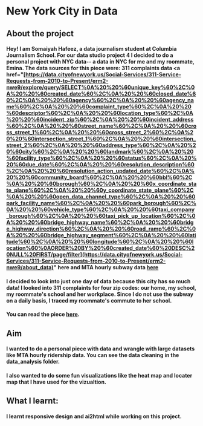 # New York City in Data
## About the project
#### Hey! I am Somaiyah Hafeez, a data journalism student at Columbia Journalism School. For our data studio project 4 I decided to do a personal project with NYC data-- a data in NYC for me and my roommate, Emina. The data sources for this piece were: 311 complaints data <a href="[https://data.cityofnewyork.us/Social-Services/311-Service-Requests-from-2010-to-Present/erm2-nwe9/explore/query/SELECT%0A%20%20%60unique_key%60%2C%0A%20%20%60created_date%60%2C%0A%20%20%60closed_date%60%2C%0A%20%20%60agency%60%2C%0A%20%20%60agency_name%60%2C%0A%20%20%60complaint_type%60%2C%0A%20%20%60descriptor%60%2C%0A%20%20%60location_type%60%2C%0A%20%20%60incident_zip%60%2C%0A%20%20%60incident_address%60%2C%0A%20%20%60street_name%60%2C%0A%20%20%60cross_street_1%60%2C%0A%20%20%60cross_street_2%60%2C%0A%20%20%60intersection_street_1%60%2C%0A%20%20%60intersection_street_2%60%2C%0A%20%20%60address_type%60%2C%0A%20%20%60city%60%2C%0A%20%20%60landmark%60%2C%0A%20%20%60facility_type%60%2C%0A%20%20%60status%60%2C%0A%20%20%60due_date%60%2C%0A%20%20%60resolution_description%60%2C%0A%20%20%60resolution_action_updated_date%60%2C%0A%20%20%60community_board%60%2C%0A%20%20%60bbl%60%2C%0A%20%20%60borough%60%2C%0A%20%20%60x_coordinate_state_plane%60%2C%0A%20%20%60y_coordinate_state_plane%60%2C%0A%20%20%60open_data_channel_type%60%2C%0A%20%20%60park_facility_name%60%2C%0A%20%20%60park_borough%60%2C%0A%20%20%60vehicle_type%60%2C%0A%20%20%60taxi_company_borough%60%2C%0A%20%20%60taxi_pick_up_location%60%2C%0A%20%20%60bridge_highway_name%60%2C%0A%20%20%60bridge_highway_direction%60%2C%0A%20%20%60road_ramp%60%2C%0A%20%20%60bridge_highway_segment%60%2C%0A%20%20%60latitude%60%2C%0A%20%20%60longitude%60%2C%0A%20%20%60location%60%0AORDER%20BY%20%60created_date%60%20DESC%20NULL%20FIRST/page/filter](https://data.cityofnewyork.us/Social-Services/311-Service-Requests-from-2010-to-Present/erm2-nwe9/about_data)" here </a> and MTA hourly subway data <a href="https://catalog.data.gov/dataset/mta-subway-hourly-ridership-beginning-2025"> here </a>
#### I decided to look into just one day of data because this city has so much data! I looked into 311 complaints for four zip codes: our home, my school, my roommate's school and her workplace. Since I do not use the subway on a daily basis, I traced my roommate's commute to her school. 
#### You can read the piece <a href="https://somaiyahhafeez.github.io/newyork_/">here</a>.
## Aim
#### I wanted to do a personal piece with data and wrangle with large datasets like MTA hourly ridership data. You can see the data cleaning in the data_analysis folder. 
#### I also wanted to do some fun visualizations like the heat map and locater map that I have used for the vizualtion. 
## What I learnt:
#### I learnt responsive design and ai2html while working on this project. 

